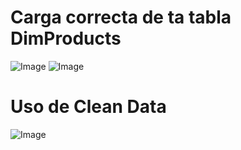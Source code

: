 # **Carga correcta de ta tabla DimProducts**
![Image](https://github.com/user-attachments/assets/4631ace7-f467-46ec-9fd7-6885cfbe655e)
![Image](https://github.com/user-attachments/assets/202bdfd7-fbba-48b9-a5ac-b08406356bf8)



# **Uso de Clean Data**
![Image](https://github.com/user-attachments/assets/07b2a16c-793f-46d4-bc3e-9ddc98189a7d)
